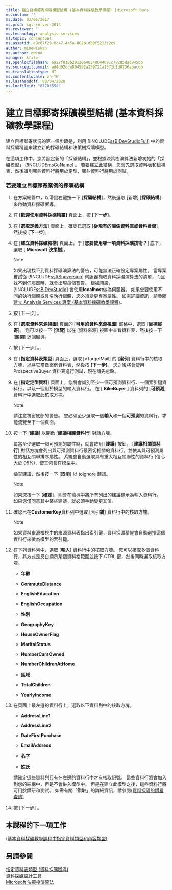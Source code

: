 ```yaml
---
title: 建立目標郵寄採礦模型結構 (基本資料採礦教學課程) |Microsoft Docs
ms.custom: ''
ms.date: 03/06/2017
ms.prod: sql-server-2014
ms.reviewer: ''
ms.technology: analysis-services
ms.topic: conceptual
ms.assetid: a9c67f29-0c47-4a5a-862b-db0f5213c2c9
author: minewiskan
ms.author: owend
manager: kfile
ms.openlocfilehash: 6a27f818b29120e40248044091c78205dad945bb
ms.sourcegitcommit: ad4d92dce894592a259721a1571b1d8736abacdb
ms.translationtype: MT
ms.contentlocale: zh-TW
ms.lasthandoff: 08/04/2020
ms.locfileid: "87703558"
---
```

# <a name="creating-a-targeted-mailing-mining-model-structure-basic-data-mining-tutorial"></a>建立目標郵寄採礦模型結構 (基本資料採礦教學課程)
  建立目標郵寄狀況的第一個步驟是，利用 [!INCLUDE[ssBIDevStudioFull](../includes/ssbidevstudiofull-md.md)] 中的資料採礦精靈來建立新的採礦結構和決策樹採礦模型。  
  
 在這項工作中，您將設定新的「採礦結構」，並根據決策樹演算法新增初始的「採礦模型」 [!INCLUDE[msCoName](../includes/msconame-md.md)] 。 若要建立此結構，您會先選取資料表和檢視表，然後識別哪些資料行將用於定型，哪些資料行將用於測試。  
  
### <a name="to-create-a-mining-structure-for-the-targeted-mailing-scenario"></a>若要建立目標郵寄案例的採礦結構  
  
1.  在方案總管中，以滑鼠右鍵按一下 [**採礦結構**]，然後選取 [新增] [**採礦結構**] 來啟動資料採礦嚮導。  
  
2.  在 **[歡迎使用資料採礦精靈]** 頁面上，按 **[下一步]**。  
  
3.  在 [**選取定義方法**] 頁面上，確認已選取 [**從現有的關係資料庫或資料倉儲**]，然後按 **[下一步]**。  
  
4.  在 [**建立資料採礦結構**] 頁面上，于 [**您要使用哪一項資料採礦技術？**] 底下，選取 [ **Microsoft 決策樹**]。  
  
    > [!NOTE]  
    >  如果出現找不到資料採礦演算法的警告，可能無法正確設定專案屬性。 當專案嘗試從 [!INCLUDE[ssASnoversion](../includes/ssasnoversion-md.md)] 伺服器擷取資料採礦演算法的清單，而且找不到伺服器時，就會出現這個警告。 根據預設， [!INCLUDE[ssBIDevStudio](../includes/ssbidevstudio-md.md)] 會使用**localhost**做為伺服器。 如果您要使用不同的執行個體或具名執行個體，您必須變更專案屬性。 如需詳細資訊，請參閱[建立 Analysis Services 專案 &#40;基本資料採礦教學課程&#41;](../../2014/tutorials/creating-an-analysis-services-project-basic-data-mining-tutorial.md)。  
  
5.  按 [下一步] 。  
  
6.  在 [**選取資料來源視圖**] 頁面的 [**可用的資料來源視圖**] 窗格中，選取 [**目標郵寄**]。 您可以按一下 **[流覽]** 以在 [資料來源] 視圖中查看資料表，然後按一下 [**關閉**] 返回嚮導。  
  
7.  按 [下一步] 。  
  
8.  在 [**指定資料表類型**] 頁面上，選取 [vTargetMail] 的 [**案例**] 資料行中的核取方塊，以將它當做案例資料表，然後按 **[下一步]**。 您之後將會使用 ProspectiveBuyer 資料表進行測試，現在請先忽略。  
  
9. 在 [**指定定型資料**] 頁面上，您將會識別至少一個可預測資料行、一個索引鍵資料行，以及一個用於模型的輸入資料行。 在 [ **BikeBuyer** ] 資料列的 [**可預測**] 資料行中選取此核取方塊。  
  
    > [!NOTE]  
    >  請注意視窗底部的警告。 您必須至少選取一個**輸入**和一個**可預測**的資料行，才能流覽至下一個頁面。  
  
10. 按一下 [**建議**] 以開啟 [**建議相關資料行**] 對話方塊。  
  
     每當至少選取一個可預測的屬性時，就會啟用 [**建議**] 按鈕。 [**建議相關資料行**] 對話方塊會列出與可預測資料行最密切相關的資料行，並依其與可預測屬性的相互關聯排序屬性。 系統會自動選取具有重大相互關聯性的資料行 (信心大於 95%)，使其包含在模型中。  
  
     檢查建議，然後按一下 [**取消**] 以 toignore 建議。  
  
    > [!NOTE]  
    >  如果您按一下 **[確定**]，則會在嚮導中將所有列出的建議標示為輸入資料行。 如果您僅同意其中某些建議，就必須手動變更其值。  
  
11. 確認已在**CustomerKey**資料列中選取 [索引**鍵**] 資料行中的核取方塊。  
  
    > [!NOTE]  
    >  如果資料來源檢視中的來源資料表指出索引鍵，資料採礦精靈會自動選擇這個資料行來做為模型的索引鍵。  
  
12. 在下列資料列中，選取 [**輸入**] 資料行中的核取方塊。 您可以核取多個資料行，其方式是反白顯示某個資料格範圍並按下 CTRL 鍵，然後同時選取核取方塊。  
  
    -   **年齡**  
  
    -   **CommuteDistance**  
  
    -   **EnglishEducation**  
  
    -   **EnglishOccupation**  
  
    -   **性別**  
  
    -   **GeographyKey**  
  
    -   **HouseOwnerFlag**  
  
    -   **MaritalStatus**  
  
    -   **NumberCarsOwned**  
  
    -   **NumberChildrenAtHome**  
  
    -   **區域**  
  
    -   **TotalChildren**  
  
    -   **YearlyIncome**  
  
13. 在頁面上最左邊的資料行上，選取以下資料列中的核取方塊。  
  
    -   **AddressLine1**  
  
    -   **AddressLine2**  
  
    -   **DateFirstPurchase**  
  
    -   **EmailAddress**  
  
    -   **名字**  
  
    -   **姓氏**  
  
     請確定這些資料列只有在左邊的資料行中才有核取記號。 這些資料行將會加入到您的結構中，但是不會併入模型中。 但是在建立此模型之後，這些資料行將可用於鑽研和測試。 如需有關「鑽取」的詳細資訊，請參閱[&#40;資料採礦的鑽看查詢&#41;](../../2014/analysis-services/data-mining/drillthrough-queries-data-mining.md)  
  
14. 按 [下一步] 。  
  
## <a name="next-task-in-lesson"></a>本課程的下一項工作  
 [&#40;基本資料採礦教學課程中指定資料類型和內容類型&#41;](../../2014/tutorials/specifying-the-data-type-and-content-type-basic-data-mining-tutorial.md)  
  
## <a name="see-also"></a>另請參閱  
 [指定資料表類型 &#40;資料採礦嚮導&#41;](../../2014/analysis-services/specify-table-types-data-mining-wizard.md)   
 [資料採礦設計工具](../../2014/analysis-services/data-mining/data-mining-designer.md)   
 [Microsoft 決策樹演算法](../../2014/analysis-services/data-mining/microsoft-decision-trees-algorithm.md)  
  
  
